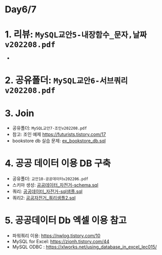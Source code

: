 # Day6/7

# 1. 리뷰: `MySQL교안5-내장함수_문자,날짜v202208.pdf`
 - 
# 2. 공유폴더: `MySQL교안6-서브쿼리v202208.pdf`

# 3. Join
 - 공유폴더: `MySQL교안7-조인v202208.pdf`
 - 참고: 조인 예제 https://futurists.tistory.com/17
 - bookstore db 실습 문제: [ex_bookstore_db.sql](ex_bookstore_db.sql)

# 4. 공공 데이터 이용 DB 구축
 - 공유폴더: `교안10-공공데이터v202206.pdf`
 - 스키마 생성:  [공공데이터_자전거-schema.sql](공공데이터_자전거-schema.sql)
 - 쿼리: [공공데이터_자전거-sql샘플.sql](공공데이터_자전거-sql샘플.sql)
 - 쿼리2: [공공자전거_쿼리샘플2.sql](공공자전거_쿼리샘플2.sql)



# 5. 공공데이터 Db 엑셀 이용 참고
 - 파워쿼리 이용: https://nwlog.tistory.com/10
 - MySQL for Excel: https://zionh.tistory.com/44
 - MySQL ODBC : https://xlworks.net/using_database_in_excel_lec015/
